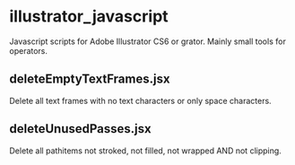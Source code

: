 # illustrator_javascript

Javascript scripts for Adobe Illustrator CS6 or grator.
Mainly small tools for operators.

## deleteEmptyTextFrames.jsx
Delete all text frames with no text characters or only space characters.

## deleteUnusedPasses.jsx
Delete all pathitems not stroked, not filled, not wrapped AND not clipping.

